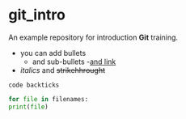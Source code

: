 # git_intro
An example repository for introduction **Git** training.

- you can add bullets
  - and sub-bullets
-[and link](https://bio.it.embl.de)
-  *italics* and ~~strikehhrought~~

`code backticks`

``` Python
for file in filenames:
print(file)
```
